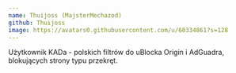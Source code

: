 ```yaml
---
name: Thuijoss (MajsterMechazod)
github: Thuijoss
image: https://avatars0.githubusercontent.com/u/60334861?s=128
---
```

Użytkownik KADa - polskich filtrów do uBlocka Origin i AdGuadra, blokujących strony typu przekręt.
